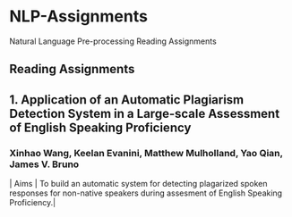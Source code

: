 # NLP-Assignments
Natural Language Pre-processing Reading Assignments


## Reading Assignments
## 1. Application of an Automatic Plagiarism Detection System in a Large-scale Assessment of English Speaking Proficiency

### Xinhao Wang, Keelan Evanini, Matthew Mulholland, Yao Qian, James V. Bruno

| Aims  | To build an automatic system for detecting plagarized spoken responses for non-native speakers during assesment of English Speaking Proficiency.|
